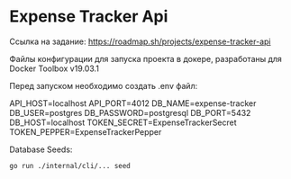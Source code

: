 # Expense Tracker Api

Cсылка на задание:
https://roadmap.sh/projects/expense-tracker-api

Файлы конфигурации для запуска проекта в докере, разработаны для Docker Toolbox v19.03.1

Перед запуском необходимо создать .env файл:

API_HOST=localhost
API_PORT=4012
DB_NAME=expense-tracker
DB_USER=postgres
DB_PASSWORD=postgresql
DB_PORT=5432
DB_HOST=localhost
TOKEN_SECRET=ExpenseTrackerSecret
TOKEN_PEPPER=ExpenseTrackerPepper

Database Seeds:

```shell
go run ./internal/cli/... seed
```